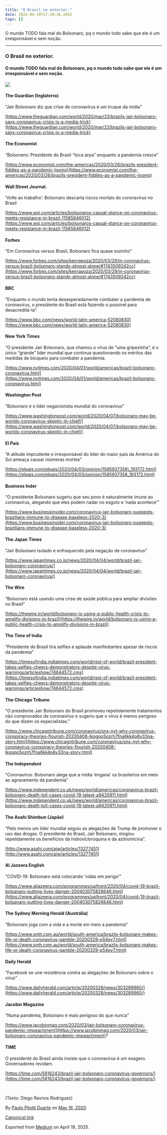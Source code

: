 ```yaml
---
title: "O Brasil no exterior."
date: 2025-04-19T17:39:36.205Z
tags: []
---
```


O mundo TODO fala mal do Bolsonaro, pq o mundo todo sabe que ele é um irresponsável e sem noção.

* * *

### O Brasil no exterior.

#### O mundo TODO fala mal do Bolsonaro, pq o mundo todo sabe que ele é um irresponsável e sem noção.

![](https://cdn-images-1.medium.com/max/800/1*NVg2i2puIt3a_V7r0Mz2dQ.jpeg)

#### ​The Guardian (Inglaterra)

“Jair Bolsonaro diz que crise de coronavírus é um truque da mídia”

[https://www.theguardian.com/world/2020/mar/23/brazils-jair-bolsonaro-says-coronavirus-crisis-is-a-media-trick](https://www.theguardian.com/world/2020/mar/23/brazils-jair-bolsonaro-says-coronavirus-crisis-is-a-media-trick)

#### ​The Economist

“Bolsonero: Presidente do Brasil “toca arpa” enquanto a pandemia cresce”

[https://www.economist.com/the-americas/2020/03/26/brazils-president-fiddles-as-a-pandemic-looms](https://www.economist.com/the-americas/2020/03/26/brazils-president-fiddles-as-a-pandemic-looms)

#### ​Wall Street Journal.

‘Volte ao trabalho’: Bolsonaro descarta riscos mortais do coronavírus no Brasil

[https://www.wsj.com/articles/bolsonaros-casual-stance-on-coronavirus-meets-resistance-in-brazil-11585846012](https://www.wsj.com/articles/bolsonaros-casual-stance-on-coronavirus-meets-resistance-in-brazil-11585846012)

#### ​Forbes

“Em Coronavírus versus Brasil, Bolsonaro fica quase sozinho”

[https://www.forbes.com/sites/kenrapoza/2020/03/29/in-coronavirus-versus-brazil-bolsonaro-stands-almost-alone/#1743509242cc](https://www.forbes.com/sites/kenrapoza/2020/03/29/in-coronavirus-versus-brazil-bolsonaro-stands-almost-alone/#1743509242cc)

#### ​BBC

“Enquanto o mundo tenta desesperadamente combater a pandemia de coronavírus, o presidente do Brasil está fazendo o possível para desacreditá-la”

[https://www.bbc.com/news/world-latin-america-52080830](https://www.bbc.com/news/world-latin-america-52080830)

#### ​New York Times

“O presidente Jair Bolsonaro, que chamou o vírus de “uma gripezinha”, é o único “grande” líder mundial que continua questionando os méritos das medidas de bloqueio para combater a pandemia.

[https://www.nytimes.com/2020/04/01/world/americas/brazil-bolsonaro-coronavirus.html](https://www.nytimes.com/2020/04/01/world/americas/brazil-bolsonaro-coronavirus.html)

#### ​Washington Post

“Bolsonaro é o líder negacionista mundial do coronavirus”

[https://www.washingtonpost.com/world/2020/04/07/bolsonaro-may-be-worlds-coronavirus-skeptic-in-chief/](https://www.washingtonpost.com/world/2020/04/07/bolsonaro-may-be-worlds-coronavirus-skeptic-in-chief/)

#### ​El País

“A atitude imprudente e irresponsável do líder do maior país da América do Sul ameaça causar inúmeras mortes”

[https://elpais.com/elpais/2020/04/03/opinion/1585937358\_193172.html](https://elpais.com/elpais/2020/04/03/opinion/1585937358_193172.html)

#### ​Business Inder

“O presidente Bolsonaro sugeriu que seu povo é naturalmente imune ao coronavírus, alegando que eles podem nadar no esgoto e ‘nada acontece’”

[https://www.businessinsider.com/coronavirus-jair-bolsonaro-suggests-brazilians-immune-to-disease-baseless-2020-3](https://www.businessinsider.com/coronavirus-jair-bolsonaro-suggests-brazilians-immune-to-disease-baseless-2020-3)

#### ​The Japan Times

“Jair Bolsonaro isolado e enfraquecido pela negação de coronavírus”

[https://www.japantimes.co.jp/news/2020/04/04/world/brazil-jair-bolsonaro-coronavirus/](https://www.japantimes.co.jp/news/2020/04/04/world/brazil-jair-bolsonaro-coronavirus/)

#### ​The Wire

“Bolsonaro está usando uma crise de saúde pública para ampliar divisões no Brasil”

[https://thewire.in/world/bolsonaro-is-using-a-public-health-crisis-to-amplify-divisions-in-brazil](https://thewire.in/world/bolsonaro-is-using-a-public-health-crisis-to-amplify-divisions-in-brazil)

#### ​The Time of India

“Presidente do Brasil tira selfies e aplaude manifestantes apesar de riscos da pandemia”

[https://timesofindia.indiatimes.com/world/rest-of-world/brazil-president-takes-selfies-cheers-demonstrators-despite-virus-warnings/articleshow/74644572.cms](https://timesofindia.indiatimes.com/world/rest-of-world/brazil-president-takes-selfies-cheers-demonstrators-despite-virus-warnings/articleshow/74644572.cms)

#### ​The Chicago Tribune

“O presidente Jair Bolsonaro do Brasil promoveu repetidamente tratamentos não comprovados de coronavírus e sugeriu que o vírus é menos perigoso do que dizem os especialistas.”

[https://www.chicagotribune.com/coronavirus/sns-nyt-why-coronavirus-conspiracy-theories-flourish-20200408-lkggqo5ozrh7fna6kk4p6v33na-story.html](https://www.chicagotribune.com/coronavirus/sns-nyt-why-coronavirus-conspiracy-theories-flourish-20200408-lkggqo5ozrh7fna6kk4p6v33na-story.html)

#### ​The Independent

“Coronavírus: Bolsonaro alega que a mídia ‘engana’ os brasileiros em meio ao agravamento da pandemia”

[https://www.independent.co.uk/news/world/americas/coronavirus-brazil-bolsonaro-death-toll-cases-covid-19-latest-a9420911.html](https://www.independent.co.uk/news/world/americas/coronavirus-brazil-bolsonaro-death-toll-cases-covid-19-latest-a9420911.html)

#### ​The Asahi Shimbun (Japão)

“Pelo menos um líder mundial seguiu as alegações de Trump de promover o uso das drogas. O presidente do Brasil, Jair Bolsonaro, elogiou repetidamente os benefícios da hidroxicloroquina e da azitromicina”.

[http://www.asahi.com/ajw/articles/13277451](http://www.asahi.com/ajw/articles/13277451)

#### ​Al Jazeera English

“COVID-19: Bolsonaro está colocando ‘vidas em perigo’”

[https://www.aljazeera.com/programmes/upfront/2020/04/covid-19-brazil-bolsanaro-putting-lives-danger-200403075826646.html](https://www.aljazeera.com/programmes/upfront/2020/04/covid-19-brazil-bolsanaro-putting-lives-danger-200403075826646.html)

#### ​The Sydney Morning Herald (Austrália)

“Bolsonaro joga com a vida e a morte em meio a pandemia”

[https://www.smh.com.au/world/south-america/brazils-bolsonaro-makes-life-or-death-coronavirus-gamble-20200329-p54ey7.html](https://www.smh.com.au/world/south-america/brazils-bolsonaro-makes-life-or-death-coronavirus-gamble-20200329-p54ey7.html)

#### ​Daily Herald

“Facebook se une resistência contra as alegações de Bolsonaro sobre o vírus”

[https://www.dailyherald.com/article/20200328/news/303289960/](https://www.dailyherald.com/article/20200328/news/303289960/)

#### ​Jacobin Magazine

“Numa pandemia, Bolsonaro é mais perigoso do que nunca”

[https://www.jacobinmag.com/2020/03/jair-bolsonaro-coronavirus-pandemic-impeachment](https://www.jacobinmag.com/2020/03/jair-bolsonaro-coronavirus-pandemic-impeachment)?

#### ​TIME

O presidente do Brasil ainda insiste que o coronavírus é um exagero. Governadores revidam.

[https://time.com/5816243/brazil-jair-bolsonaro-coronavirus-governors/](https://time.com/5816243/brazil-jair-bolsonaro-coronavirus-governors/)

​

(Texto: Diego Ravnos Rodriguez)

By [Paulo Pilotti Duarte](https://medium.com/@paulopilotti) on [May 16, 2020](https://medium.com/p/642100594bb8).

[Canonical link](https://medium.com/@paulopilotti/o-brasil-no-exterior-642100594bb8)

Exported from [Medium](https://medium.com) on April 19, 2025.